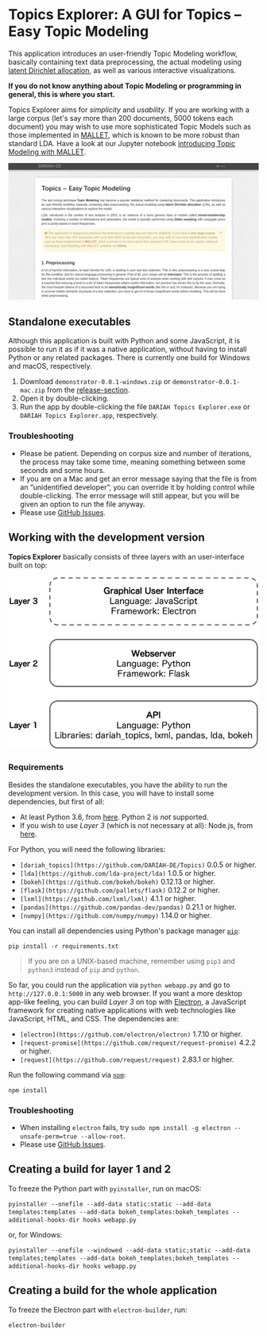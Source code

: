# Topics Explorer: A GUI for Topics – Easy Topic Modeling
This application introduces an user-friendly Topic Modeling workflow, basically containing text data preprocessing, the actual modeling using [latent Dirichlet allocation](http://www.jmlr.org/papers/volume3/blei03a/blei03a.pdf), as well as various interactive visualizations.

**If you do not know anything about Topic Modeling or programming in general, this is where you start.**

Topics Explorer aims for *simplicity* and *usability*. If you are working with a large corpus (let's say more than 200 documents, 5000 tokens each document) you may wish to use more sophisticated Topic Models such as those implemented in [MALLET](http://mallet.cs.umass.edu/topics.php), which is known to be more robust than standard LDA. Have a look at our Jupyter notebook [introducing Topic Modeling with MALLET](https://github.com/DARIAH-DE/Topics/IntroducingMallet.ipynb).

![Demonstrator Screenshot](screenshot.png)


## Standalone executables
Although this application is built with Python and some JavaScript, it is possible to run it as if it was a native application, without having to install Python or any related packages. There is currently one build for Windows and macOS, respectively.

1. Download `demonstrator-0.0.1-windows.zip` or `demonstrator-0.0.1-mac.zip` from the [release-section](https://github.com/DARIAH-DE/Topics/releases).
2. Open it by double-clicking.
3. Run the app by double-clicking the file `DARIAH Topics Explorer.exe` or `DARIAH Topics Explorer.app`, respectively.


### Troubleshooting
* Please be patient. Depending on corpus size and number of iterations, the process may take some time, meaning something between some seconds and some hours.
* If you are on a Mac and get an error message saying that the file is from an “unidentified developer”, you can override it by holding control while double-clicking. The error message will still appear, but you will be given an option to run the file anyway.
* Please use [GitHub Issues](https://github.com/DARIAH-DE/TopicsExplorer/issues).


## Working with the development version
**Topics Explorer** basically consists of three layers with an user-interface built on top:

<img src="layer.png" width=750px/>


### Requirements
Besides the standalone executables, you have the ability to run the development version. In this case, you will have to install some dependencies, but first of all:

* At least Python 3.6, from [here](https://www.python.org/downloads/). Python 2 is *not* supported.
* If you wish to use *Layer 3* (which is not necessary at all): Node.js, from [here](https://nodejs.org/en/download/).

For Python, you will need the following libraries:
* `[dariah_topics](https://github.com/DARIAH-DE/Topics)` 0.0.5 or higher.
* `[lda](https://github.com/lda-project/lda)` 1.0.5 or higher.
* `[bokeh](https://github.com/bokeh/bokeh)` 0.12.13 or higher.
* `[flask](https://github.com/pallets/flask)` 0.12.2 or higher.
* `[lxml](https://github.com/lxml/lxml)` 4.1.1 or higher.
* `[pandas](https://github.com/pandas-dev/pandas)` 0.21.1 or higher.
* `[numpy](https://github.com/numpy/numpy)` 1.14.0 or higher.

You can install all dependencies using Python's package manager [`pip`](https://pip.pypa.io/en/stable/):

```
pip install -r requirements.txt
```

> If you are on a UNIX-based machine, remember using `pip3` and `python3` instead of `pip` and `python`.

So far, you could run the application via `python webapp.py` and go to `http://127.0.0.1:5000` in any web browser. If you want a more desktop app-like feeling, you can build *Layer 3* on top with [Electron](https://electronjs.org/), a JavaScript framework for creating native applications with web technologies like JavaScript, HTML, and CSS. The dependencies are:

* `[electron](https://github.com/electron/electron)` 1.7.10 or higher.
* `[request-promise](https://github.com/request/request-promise)` 4.2.2 or higher.
* `[request](https://github.com/request/request)` 2.83.1 or higher.

Run the following command via [`npm`](https://www.npmjs.com/get-npm):

```
npm install
```


### Troubleshooting
* When installing `electron` fails, try `sudo npm install -g electron --unsafe-perm=true --allow-root`.
* Please use [GitHub Issues](https://github.com/DARIAH-DE/TopicsExplorer/issues).


## Creating a build for layer 1 and 2
To freeze the Python part with `pyinstaller`, run on macOS:

```
pyinstaller --onefile --add-data static:static --add-data templates:templates --add-data bokeh_templates:bokeh_templates --additional-hooks-dir hooks webapp.py
```

or, for Windows:
```
pyinstaller --onefile --windowed --add-data static;static --add-data templates;templates --add-data bokeh_templates;bokeh_templates --additional-hooks-dir hooks webapp.py
```
## Creating a build for the whole application
To freeze the Electron part with `electron-builder`, run:

```
electron-builder
```
